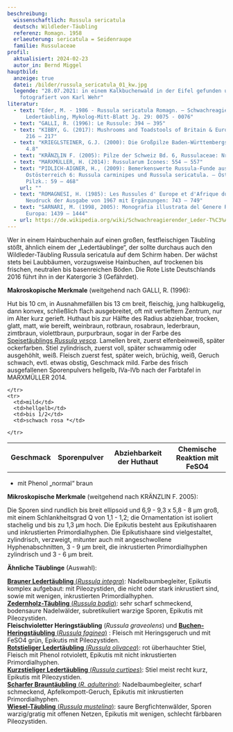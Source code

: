 ```yaml
---
beschreibung:
  wissenschaftlich: Russula sericatula
  deutsch: Wildleder-Täubling
  referenz: Romagn. 1958
  erlaeuterung: sericatula = Seidenraupe
  familie: Russulaceae
profil:
  aktualisiert: 2024-02-23
  autor_in: Bernd Miggel
hauptbild:
  anzeige: true
  datei: /bilder/russula_sericatula_01_kw.jpg
  legende: "28.07.2021: in einem Kalkbuchenwald in der Eifel gefunden und
    fotografiert von Karl Wehr"
literatur:
  - text: "Eder, M. - 1986 - Russula sericatula Romagn. – Schwachreagierender
      Ledertäubling, Mykolog-Mitt-Blatt Jg. 29: 0075 - 0076"
  - text: "GALLI, R. (1996): Le Russule: 394 – 395"
  - text: "KIBBY, G. (2017): Mushrooms and Toadstools of Britain & Europe Vol. 1:
      216 – 217"
  - text: "KRIEGLSTEINER, G.J. (2000): Die Großpilze Baden-Württembergs, Bd. 2: Nr.
      4.8"
  - text: "KRÄNZLIN F. (2005): Pilze der Schweiz Bd. 6, Russulaceae: Nr. 200"
  - text: "MARXMÜLLER, H. (2014): Russularum Icones: 554 – 557"
  - text: "PIDLICH-AIGNER, H., (2009): Bemerkenswerte Russula-Funde aus
      Ostösterreich 6: Russula carminipes und Russula sericatula. – Österr. Z.
      Pilzk.: 59 – 468"
    url: ""
  - text: "ROMAGNESI, H. (1985): Les Russules d' Europe et d'Afrique du Nord.
      Neudruck der Ausgabe von 1967 mit Ergänzungen: 743 – 749"
  - text: "SARNARI, M. (1998, 2005): Monografia illustrata del Genere Russula in
      Europa: 1439 – 1444"
  - url: https://de.wikipedia.org/wiki/Schwachreagierender_Leder-T%C3%A4ubling
---
```

Wer in einem Hainbuchenhain auf einen großen, festfleischigen Täubling stößt, ähnlich einem der „Ledertäublinge“, der sollte durchaus auch den Wildleder-Täubling Russula sericatula auf dem Schirm haben. Der wächst stets bei Laubbäumen, vorzugsweise Hainbuchen, auf trockenen bis frischen, neutralen bis basenreichen Böden. Die Rote Liste Deutschlands 2016 führt ihn in der Katergorie 3 (Gefährdet).

**Makroskopische Merkmale** (weitgehend nach GALLI, R. (1996):

Hut bis 10 cm, in Ausnahmefällen bis 13 cm breit, fleischig, jung halbkugelig, dann konvex, schließlich flach ausgebreitet, oft mit vertieftem Zentrum, nur im Alter kurz gerieft. Huthaut bis zur Hälfte des Radius abziehbar, trocken, glatt, matt, wie bereift, weinbraun, rotbraun, rosabraun, lederbraun, zimtbraun, violettbraun, purpurbraun, sogar in der Farbe des [Speisetäublings *Russula vesca*](/pilze/russula-vesca-speisetäubling). Lamellen breit, zuerst elfenbeinweiß, später ockerfarben. Stiel zylindrisch, zuerst voll, später schwammig oder ausgehöhlt, weiß. Fleisch zuerst fest, später weich, brüchig, weiß, Geruch schwach, evtl. etwas obstig, Geschmack mild. Farbe des frisch ausgefallenen Sporenpulvers hellgelb, IVa-IVb nach der Farbtafel in MARXMÜLLER 2014.

<div class="table-responsive">
  <table class="table taeubling">
    <tr>
      <th rowspan="2">Geschmack</th>
      <th rowspan="2">Sporenpulver</th>
      <th rowspan="2">Abziehbarkeit der Huthaut</th>
      <th colspan="3" class="text-center">Chemische Reaktion mit FeSO4</th>
    </tr>
    <tr>
      
      
    </tr>
    <tr>
      <td>mild</td>
      <td>hellgelb</td>
      <td>bis 1/2</td>
      <td>schwach rosa *</td>
       
    </tr>
  </table>
</div>

* mit Phenol „normal“ braun

**Mikroskopische Merkmale** (weitgehend nach KRÄNZLIN F. 2005):

Die Sporen sind rundlich bis breit ellipsoid und 6,9 - 9,3  x 5,8 - 8 µm groß, mit einem Schlankheitsgrad Q von 1,1 - 1,2; die Ornamentation ist isoliert stachelig und bis zu 1,3 µm hoch. Die Epikutis besteht aus Epikutishaaren und inkrustierten Primordialhyphen. Die Epikutishaare sind vielgestaltet, zylindrisch, verzweigt, mitunter auch mit angeschwollene Hyphenabschnitten, 3 - 9 µm breit, die inkrustierten Primordialhyphen zylindrisch und 3 - 6 µm breit.

**Ähnliche Täublinge** (Auswahl):

[**Brauner Ledertäubling** (*Russula integra*)](/pilze/russula-integra-brauner-ledertäubling): Nadelbaumbegleiter, Epikutis komplex aufgebaut: mit Pileozystiden, die nicht oder stark inkrustiert sind, sowie mit wenigen, inkrustierten Primordialhyphen.  
[**Zedernholz-Täubling** (*Russula badia*)](/pilze/russula-badia-zedernholz-täubling): sehr scharf schmeckend, bodensaure Nadelwälder, subretikuliert warzige Sporen, Epikutis mit Pileozystiden.  
**Fleischvioletter Heringstäubling** (*Russula graveolens*) und [**Buchen-Heringstäubling** (*Russula faginea*)](/pilze/russula-faginea-buchen-heringstäubling) : Fleisch mit Heringsgeruch und mit FeSO4 grün, Epikutis mit Pileozystiden.  
[**Rotstieliger Ledertäubling** (*Russula olivacea*)](/pilze/russula-olivacea-rotstieliger-ledertäubling): rot überhauchter Stiel, Fleisch mit Phenol rotviolett, Epikutis mit nicht inkrustierten Primordialhyphen.  
[**Kurzstieliger Ledertäubling** (*Russula curtipes*)](/pilze/russula-curtipes-kurzstieliger-ledertäubling): Stiel meist recht kurz, Epikutis mit Pileozystiden.  
[**Scharfer Brauntäubling** (*R. adulterina*)](/pilze/russula-adulterina-scharfer-brauntäubling): Nadelbaumbegleiter, scharf schmeckend, Apfelkompott-Geruch, Epikutis mit inkrustierten Primordialhyphen.  
[**Wiesel-Täubling** (*Russula mustelina*)](/pilze/russula-mustelina-wiesel-täubling): saure Bergfichtenwälder, Sporen warzig/gratig mit offenen Netzen, Epikutis mit wenigen, schlecht färbbaren Pileozystiden.